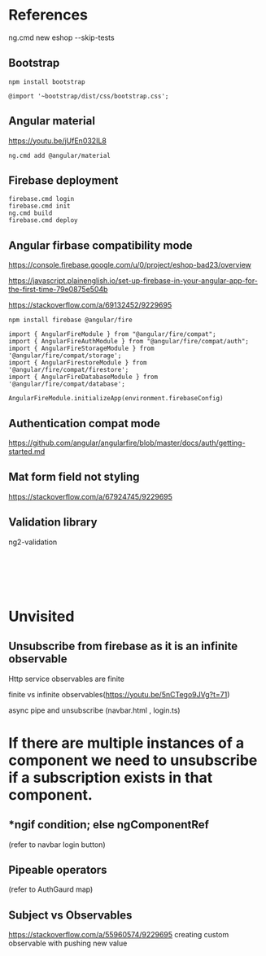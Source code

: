 # References

ng.cmd new eshop --skip-tests

## Bootstrap
```
npm install bootstrap

@import '~bootstrap/dist/css/bootstrap.css';
```

## Angular material
https://youtu.be/jUfEn032IL8
```
ng.cmd add @angular/material
```

## Firebase deployment
```
firebase.cmd login
firebase.cmd init
ng.cmd build
firebase.cmd deploy
```

## Angular firbase compatibility mode
https://console.firebase.google.com/u/0/project/eshop-bad23/overview

https://javascript.plainenglish.io/set-up-firebase-in-your-angular-app-for-the-first-time-79e0875e504b

https://stackoverflow.com/a/69132452/9229695
```
npm install firebase @angular/fire

import { AngularFireModule } from "@angular/fire/compat";
import { AngularFireAuthModule } from "@angular/fire/compat/auth";
import { AngularFireStorageModule } from '@angular/fire/compat/storage';
import { AngularFirestoreModule } from '@angular/fire/compat/firestore';
import { AngularFireDatabaseModule } from '@angular/fire/compat/database';

AngularFireModule.initializeApp(environment.firebaseConfig)
```


<!-- ## angular firebase new v7
https://github.com/angular/angularfire/issues/3028

https://dev.to/jdgamble555/angular-12-with-firebase-9-49a0

https://www.npmjs.com/package/@angular/fire
```
ng.cmd add @angular/fire
ng.cmd deploy
``` -->

## Authentication compat mode
https://github.com/angular/angularfire/blob/master/docs/auth/getting-started.md

## Mat form field not styling
https://stackoverflow.com/a/67924745/9229695

## Validation library
ng2-validation


<br><br><br><br>

# Unvisited

## Unsubscribe from firebase as it is an infinite observable
Http service observables are finite

finite vs infinite observables(https://youtu.be/5nCTego9JVg?t=71)

async pipe and unsubscribe 
(navbar.html , login.ts)
# If there are multiple instances of a component we need to unsubscribe if a subscription exists in that component.

## *ngif condition; else ngComponentRef
(refer to navbar login button)

##  Pipeable operators
(refer to AuthGaurd map)

## Subject vs Observables
https://stackoverflow.com/a/55960574/9229695
creating custom observable with pushing new value